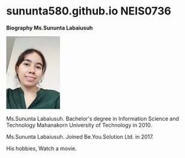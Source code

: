 # sununta580.github.io NEIS0736

**Biography Ms.Sununta Labaiusuh**

![](sununta1.jpg "Ms.Sununta Labaiusuh")


Ms.Sununta Labaiusuh. Bachelor's degree in Information Science and Technology Mahanakorn University of Technology in 2010.

Ms.Sununta Labaiusuh. Joined Be.You.Solution Ltd. in 2017.

His hobbies, Watch a movie. 
